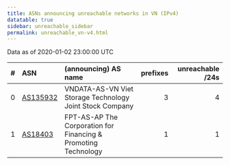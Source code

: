 ```yaml
---
title: ASNs announcing unreachable networks in VN (IPv4)
datatable: true
sidebar: unreachable_sidebar
permalink: unreachable_vn-v4.html
---
```


Data as of 2020-01-02 23:00:00 UTC


<div class="datatable-begin"></div>

|   # | ASN                                      | (announcing) AS name                                               |   prefixes |   unreachable /24s |
|----:|:-----------------------------------------|:-------------------------------------------------------------------|-----------:|-------------------:|
|   0 | [AS135932](unreachable_AS135932-v4.html) | VNDATA-AS-VN Viet Storage Technology Joint Stock Company           |          3 |                  4 |
|   1 | [AS18403](unreachable_AS18403-v4.html)   | FPT-AS-AP The Corporation for Financing &amp; Promoting Technology |          1 |                  1 |

<div class="datatable-end"></div>